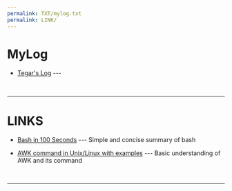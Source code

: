 ```yaml
---
permalink: TXT/mylog.txt 
permalink: LINK/
---
```


# MyLog

* [Tegar's Log](https://github.com/tegar-wahyu/os232/blob/main/TXT/mylog.txt) --- 
<br>
<hr>

# LINKS

* [Bash in 100 Seconds](https://www.youtube.com/watch?v=I4EWvMFj37g) --- 
Simple and concise summary of bash

* [AWK command in Unix/Linux with examples](https://www.geeksforgeeks.org/awk-command-unixlinux-examples/) ---
Basic understanding of AWK and its command
<br>
<hr>
